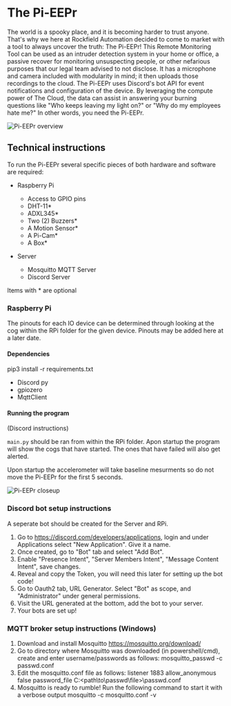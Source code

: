 # The Pi-EEPr

The world is a spooky place, and it is becoming harder to trust anyone. 
That's why we here at Rockfield Automation decided to come to market with a tool to always uncover the truth: The Pi-EEPr! 
This Remote Monitoring Tool can be used as an intruder detection system in your home or office, a passive recover for monitoring unsuspecting people, or other nefarious purposes that our legal team advised to not disclose. 
It has a microphone and camera included with modularity in mind; it then uploads those recordings to the cloud. 
The Pi-EEPr uses Discord's bot API for event notifications and configuration of the device. 
By leveraging the compute power of The Cloud, the data can assist in answering your burning questions like "Who keeps leaving my light on?" or "Why do my employees hate me?" 
In other words, you need the Pi-EEPr.

![Pi-EEPr overview](far.jpg)

## Technical instructions

To run the Pi-EEPr several specific pieces of both hardware and software are required:

- Raspberry Pi
	- Access to GPIO pins
	- DHT-11\*
	- ADXL345\*
	- Two (2) Buzzers\*
	- A Motion Sensor\*
	- A Pi-Cam\*
	- A Box\*

- Server
	- Mosquitto MQTT Server
	- Discord Server

Items with \* are optional

### Raspberry Pi

The pinouts for each IO device can be determined through looking at the cog within the RPi folder for the given device.
Pinouts may be added here at a later date.

#### Dependencies 

pip3 install -r requirements.txt
- Discord py
- gpiozero
- MqttClient

#### Running the program

(Discord instructions)

`main.py` should be ran from within the RPi folder. 
Apon startup the program will show the cogs that have started.
The ones that have failed will also get alerted.

Upon startup the accelerometer will take baseline mesurments so do not move the Pi-EEPr for the first 5 seconds.

![Pi-EEPr closeup](close.jpg)

### Discord bot setup instructions
A seperate bot should be created for the Server and RPi.
1. Go to https://discord.com/developers/applications, login and under Applications select "New Application". Give it a name.
2. Once created, go to "Bot" tab and select "Add Bot".
3. Enable "Presence Intent", "Server Members Intent", "Message Content Intent", save changes.
4. Reveal and copy the Token, you will need this later for setting up the bot code!
5. Go to Oauth2 tab, URL Generator. Select "Bot" as scope, and "Administrator" under general permissions.
6. Visit the URL generated at the bottom, add the bot to your server.
7. Your bots are set up!

### MQTT broker setup instructions (Windows)

1. Download and install Mosquitto
	https://mosquitto.org/download/ 
2. Go to directory where Mosquitto was downloaded (in powershell/cmd), create and enter username/passwords as follows:
	mosquitto_passwd -c passwd.conf <username>
3. Edit the mosquitto.conf file as follows:
	listener 1883
	allow_anonymous false
	password_file C:\<path\to\passwd\file>\passwd.conf	
4. Mosquitto is ready to rumble! Run the following command to start it with a verbose output
	mosquitto -c mosquitto.conf -v
